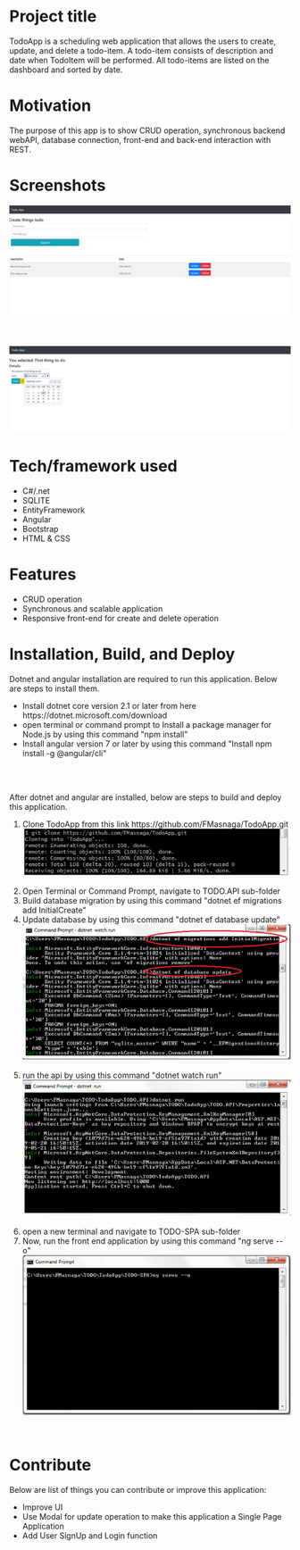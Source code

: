 <h1>Project title</h1>
<p>TodoApp is a scheduling web application that allows the users to create, update, and delete a todo-item. A todo-item consists of description and date when TodoItem will be performed. All todo-items are listed on the dashboard and sorted by date.</p>


<h1>Motivation</h1>
The purpose of this app is to show CRUD operation, synchronous backend webAPI, database connection, front-end and back-end interaction with REST. 

<h1>Screenshots</h1>
<img src="https://github.com/FMasnaga/TodoApp/blob/master/img/dashboard.png">
<br/>
<br/>
<br/>
<br/>
<img src="https://github.com/FMasnaga/TodoApp/blob/master/img/update.png">


<h1>Tech/framework used</h1>
<ul>
  <li>C#/.net</li>
  <li>SQLITE</li>
  <li>EntityFramework</li>
  <li>Angular</li>
  <li>Bootstrap</li>
  <li>HTML & CSS</li>
</ul>


<h1>Features</h1>
<ul>
  <li>CRUD operation</li>
  <li>Synchronous and scalable application</li>
  <li>Responsive front-end for create and delete operation</li>
</ul>

<h1>Installation, Build, and Deploy</h1>
<p>Dotnet and angular installation are required to run this application. Below are steps to install them.</p>
<ul>
	<li>Install dotnet core version 2.1 or later from here https://dotnet.microsoft.com/download</li>
	<li>open terminal or command prompt to Install a package manager for Node.js by using this command "npm install"</li>
	<li>Install angular version 7 or later by using this command "Install npm install -g @angular/cli"</li>
</ul>
<br/>
<br/>
<p>After dotnet and angular are installed, below are steps to build and deploy this application.</p>
<ol>
	<li>Clone TodoApp from this link https://github.com/FMasnaga/TodoApp.git</li>
	<img src="https://github.com/FMasnaga/TodoApp/blob/master/img/clone.png">
	<br/>
	<br/>
	<li>Open Terminal or Command Prompt, navigate to TODO.API sub-folder</li>
	<li>Build database migration by using this command "dotnet ef migrations add InitialCreate"</li>
	<li>Update database by using this command "dotnet ef database update"</li>
	<img src="https://github.com/FMasnaga/TodoApp/blob/master/img/database.png">
	<br/>
	<br/>
	<li>run the api by using this command "dotnet watch run"</li>
	<img src="https://github.com/FMasnaga/TodoApp/blob/master/img/dotnetrun.png">
	<br/>
	<br/>
	<li>open a new terminal and navigate to TODO-SPA sub-folder</li>
	<li>Now, run the front end application by using this command "ng serve --o" </li>
	<img src="https://github.com/FMasnaga/TodoApp/blob/master/img/angular.png">
</ol>
<br/>
  
<h1>Contribute</h1>
<p>Below are list of things you can contribute or improve this application:</p>
<ul>
  <li>Improve UI</li>
  <li>Use Modal for update operation to make this application a Single Page Application</li>
  <li>Add User SignUp and Login function</li>
</ul>
